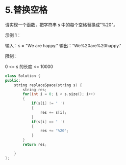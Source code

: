 # 5.替换空格

请实现一个函数，把字符串 s 中的每个空格替换成"%20"。

 

示例 1：

输入：s = "We are happy."
输出："We%20are%20happy."


限制：

0 <= s 的长度 <= 10000



```C++
class Solution {
public:
    string replaceSpace(string s) {
        string res;
        for(int i = 0; i < s.size(); i++)
        {
            if(s[i] != ' ')
            {
                res += s[i];
            }
            if(s[i] == ' ')
            {
                res += "%20";
            }
        }
        return res;

    }
};
```


